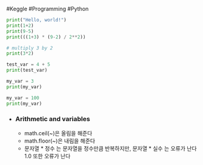 #Keggle #Programming #Python
```python
print("Hello, world!")
print(1+2)
print(9-5)
print(((1+3) * (9-2) / 2**2))

# multiply 3 by 2
print(3*2)

test_var = 4 + 5
print(test_var)

my_var = 3
print(my_var)

my_var = 100
print(my_var)
```
- ### Arithmetic and variables
	- math.ceil(~)은 올림을 해준다
	- math.floor(~)은 내림을 해준다
	- 문자열 * 정수 는 문자열을 정수만큼 반복하지만, 문자열 * 실수 는 오류가 난다 1.0 또한 오류가 난다